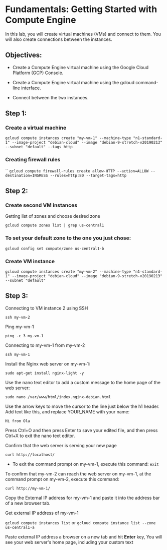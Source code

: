 # Fundamentals: Getting Started with Compute Engine

In this lab, you will create virtual machines (VMs) and connect to them. You will also create connections between the instances.

## Objectives:

-   Create a Compute Engine virtual machine using the Google Cloud Platform (GCP) Console.

-   Create a Compute Engine virtual machine using the gcloud command-line interface.

-   Connect between the two instances.

## Step 1:

### Create a virtual machine

`gcloud compute instances create "my-vm-1" --machine-type "n1-standard-1" --image-project "debian-cloud" --image "debian-9-stretch-v20190213" --subnet "default" --tags http`

### Creating firewall rules

`` `gcloud compute firewall-rules create allow-HTTP --action=ALLOW --destination=INGRESS --rules=http:80 --target-tags=http`

## Step 2:

### Create second VM instances

Getting list of zones and choose desired zone

`gcloud compute zones list | grep us-central1`

### To set your default zone to the one you just chose:

`gcloud config set compute/zone us-central1-b`

### Create VM instance

`gcloud compute instances create "my-vm-2" --machine-type "n1-standard-1" --image-project "debian-cloud" --image "debian-9-stretch-v20190213" --subnet "default"`

## Step 3:

Connecting to VM instance 2 using SSH

`ssh my-vm-2 `

Ping my-vm-1

`ping -c 3 my-vm-1`

Connecting to my-vm-1 from my-vm-2

`ssh my-vm-1`

Install the Nginx web server on my-vm-1:

`sudo apt-get install nginx-light -y`

Use the nano text editor to add a custom message to the home page of the web server:

`sudo nano /var/www/html/index.nginx-debian.html`

Use the arrow keys to move the cursor to the line just below the h1 header. Add text like this, and replace YOUR_NAME with your name:

`Hi from Ola`

Press Ctrl+O and then press Enter to save your edited file, and then press Ctrl+X to exit the nano text editor.

Confirm that the web server is serving your new page

`curl http://localhost/`

-   To exit the command prompt on my-vm-1, execute this command:
    `exit`

To confirm that my-vm-2 can reach the web server on my-vm-1, at the command prompt on my-vm-2, execute this command:

`curl http://my-vm-1/`

Copy the External IP address for my-vm-1 and paste it into the address bar of a new browser tab.

Get external IP address of my-vm-1

`gcloud compute instances list` or `gcloud compute instance list --zone us-central1-a`

Paste external IP address a browser on a new tab and hit **Enter** key, You will see your web server's home page, including your custom text
